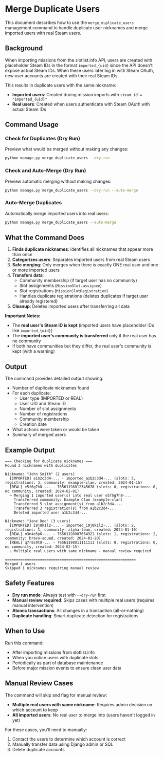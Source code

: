 # Merge Duplicate Users

This document describes how to use the `merge_duplicate_users` management command to handle duplicate user nicknames and merge imported users with real Steam users.

## Background

When importing missions from the slotlist.info API, users are created with placeholder Steam IDs in the format `imported_{uid}` since the API doesn't expose actual Steam IDs. When these users later log in with Steam OAuth, new user accounts are created with their real Steam IDs.

This results in duplicate users with the same nickname:
- **Imported users**: Created during mission imports with `steam_id = "imported_{uid}"`
- **Real users**: Created when users authenticate with Steam OAuth with actual Steam IDs

## Command Usage

### Check for Duplicates (Dry Run)

Preview what would be merged without making any changes:

```bash
python manage.py merge_duplicate_users --dry-run
```

### Check and Auto-Merge (Dry Run)

Preview automatic merging without making changes:

```bash
python manage.py merge_duplicate_users --dry-run --auto-merge
```

### Auto-Merge Duplicates

Automatically merge imported users into real users:

```bash
python manage.py merge_duplicate_users --auto-merge
```

## What the Command Does

1. **Finds duplicate nicknames**: Identifies all nicknames that appear more than once
2. **Categorizes users**: Separates imported users from real Steam users
3. **Safe merging**: Only merges when there is exactly ONE real user and one or more imported users
4. **Transfers data**:
   - Community membership (if target user has no community)
   - Slot assignments (`MissionSlot.assignee`)
   - Slot registrations (`MissionSlotRegistration`)
   - Handles duplicate registrations (deletes duplicates if target user already registered)
5. **Cleanup**: Deletes imported users after transferring all data

**Important Notes:**
- The **real user's Steam ID is kept** (imported users have placeholder IDs like `imported_{uid}`)
- The **imported user's community is transferred** only if the real user has no community
- If both have communities but they differ, the real user's community is kept (with a warning)

## Output

The command provides detailed output showing:
- Number of duplicate nicknames found
- For each duplicate:
  - User type (IMPORTED or REAL)
  - User UID and Steam ID
  - Number of slot assignments
  - Number of registrations
  - Community membership
  - Creation date
- What actions were taken or would be taken
- Summary of merged users

## Example Output

```
=== Checking for duplicate nicknames ===
Found 3 nicknames with duplicates

Nickname: "John Smith" (2 users)
  [IMPORTED] a1b2c3d4-... - imported_a1b2c3d4-... (slots: 5, registrations: 3, community: example-clan, created: 2024-01-15)
  [REAL] e5f6g7h8-... - 76561198012345678 (slots: 0, registrations: 0, no community, created: 2024-02-01)
  → Merging 1 imported user(s) into real user e5f6g7h8-...
    Transferred community: Example Clan (example-clan)
    Transferred 5 slot assignment(s) from a1b2c3d4-...
    Transferred 3 registration(s) from a1b2c3d4-...
    Deleted imported user a1b2c3d4-...

Nickname: "Jane Doe" (3 users)
  [IMPORTED] i9j0k1l2-... - imported_i9j0k1l2-... (slots: 2, registrations: 1, community: alpha-team, created: 2024-01-10)
  [REAL] m3n4o5p6-... - 76561198087654321 (slots: 1, registrations: 2, community: bravo-squad, created: 2024-01-20)
  [REAL] q7r8s9t0-... - 76561198011111111 (slots: 0, registrations: 0, no community, created: 2024-02-15)
  ⚠ Multiple real users with same nickname - manual review required

============================================================
Merged 1 users
Skipped 1 nicknames requiring manual review
```

## Safety Features

- **Dry run mode**: Always test with `--dry-run` first
- **Manual review required**: Skips cases with multiple real users (requires manual intervention)
- **Atomic transactions**: All changes in a transaction (all-or-nothing)
- **Duplicate handling**: Smart duplicate detection for registrations

## When to Use

Run this command:
- After importing missions from slotlist.info
- When you notice users with duplicate slots
- Periodically as part of database maintenance
- Before major mission events to ensure clean user data

## Manual Review Cases

The command will skip and flag for manual review:
- **Multiple real users with same nickname**: Requires admin decision on which account to keep
- **All imported users**: No real user to merge into (users haven't logged in yet)

For these cases, you'll need to manually:
1. Contact the users to determine which account is correct
2. Manually transfer data using Django admin or SQL
3. Delete duplicate accounts
